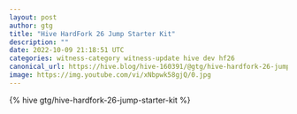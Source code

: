 ```yaml
---
layout: post
author: gtg
title: "Hive HardFork 26 Jump Starter Kit"
description: ""
date: 2022-10-09 21:18:51 UTC
categories: witness-category witness-update hive dev hf26
canonical_url: https://hive.blog/hive-160391/@gtg/hive-hardfork-26-jump-starter-kit
image: https://img.youtube.com/vi/xNbpwk58gjQ/0.jpg
---
```

{% hive gtg/hive-hardfork-26-jump-starter-kit %}
